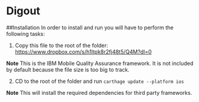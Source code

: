 # Digout

##Installation
In order to install and run you will have to perform the following tasks:

1) Copy this file to the root of the folder: https://www.dropbox.com/s/h1ltpk8r2fj48t5/Q4M?dl=0

**Note**
This is the IBM Mobile Quality Assurance framework. It is not included by default because the file size is too big to track.

2) CD to the root of the folder and run `carthage update --platform ios`

**Note** This will install the required dependencies for third party frameworks.
